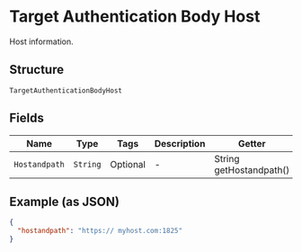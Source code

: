 
# Target Authentication Body Host

Host information.

## Structure

`TargetAuthenticationBodyHost`

## Fields

| Name | Type | Tags | Description | Getter | Setter |
|  --- | --- | --- | --- | --- | --- |
| `Hostandpath` | `String` | Optional | - | String getHostandpath() | setHostandpath(String hostandpath) |

## Example (as JSON)

```json
{
  "hostandpath": "https:// myhost.com:1825"
}
```

